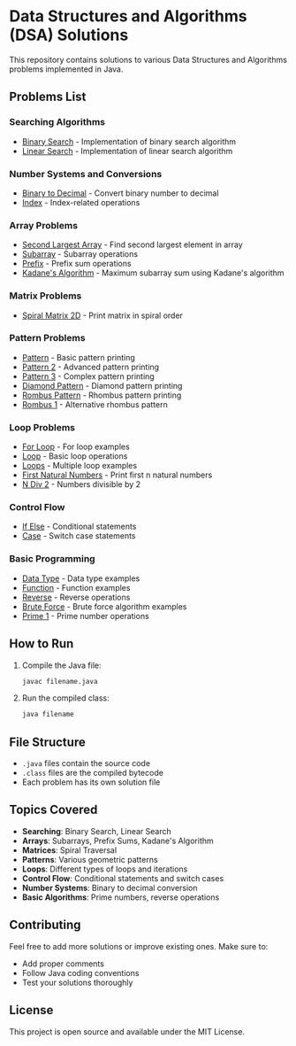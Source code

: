 # Data Structures and Algorithms (DSA) Solutions

This repository contains solutions to various Data Structures and Algorithms problems implemented in Java.

## Problems List

### Searching Algorithms
- [Binary Search](./binarysearch.java) - Implementation of binary search algorithm
- [Linear Search](./linearsearch.java) - Implementation of linear search algorithm

### Number Systems and Conversions
- [Binary to Decimal](./bintodec.java) - Convert binary number to decimal
- [Index](./index.java) - Index-related operations

### Array Problems
- [Second Largest Array](./secondlargestarray.java) - Find second largest element in array
- [Subarray](./subarray.java) - Subarray operations
- [Prefix](./prefix.java) - Prefix sum operations
- [Kadane's Algorithm](./kadane.java) - Maximum subarray sum using Kadane's algorithm

### Matrix Problems
- [Spiral Matrix 2D](./spiralmatrix2d.java) - Print matrix in spiral order

### Pattern Problems
- [Pattern](./pattern.java) - Basic pattern printing
- [Pattern 2](./pattern2.java) - Advanced pattern printing
- [Pattern 3](./pattern3.java) - Complex pattern printing
- [Diamond Pattern](./dimond.java) - Diamond pattern printing
- [Rombus Pattern](./rombus.java) - Rhombus pattern printing
- [Rombus 1](./rombus1.java) - Alternative rhombus pattern

### Loop Problems
- [For Loop](./forloop.java) - For loop examples
- [Loop](./loop.java) - Basic loop operations
- [Loops](./loops.java) - Multiple loop examples
- [First Natural Numbers](./firstnatural.java) - Print first n natural numbers
- [N Div 2](./ndiv2.java) - Numbers divisible by 2

### Control Flow
- [If Else](./ifelse.java) - Conditional statements
- [Case](./case.java) - Switch case statements

### Basic Programming
- [Data Type](./datatype.java) - Data type examples
- [Function](./function.java) - Function examples
- [Reverse](./reverse.java) - Reverse operations
- [Brute Force](./bruteforce.java) - Brute force algorithm examples
- [Prime 1](./prime1.java) - Prime number operations

## How to Run

1. Compile the Java file:
   ```bash
   javac filename.java
   ```

2. Run the compiled class:
   ```bash
   java filename
   ```

## File Structure

- `.java` files contain the source code
- `.class` files are the compiled bytecode
- Each problem has its own solution file

## Topics Covered

- **Searching**: Binary Search, Linear Search
- **Arrays**: Subarrays, Prefix Sums, Kadane's Algorithm
- **Matrices**: Spiral Traversal
- **Patterns**: Various geometric patterns
- **Loops**: Different types of loops and iterations
- **Control Flow**: Conditional statements and switch cases
- **Number Systems**: Binary to decimal conversion
- **Basic Algorithms**: Prime numbers, reverse operations

## Contributing

Feel free to add more solutions or improve existing ones. Make sure to:
- Add proper comments
- Follow Java coding conventions
- Test your solutions thoroughly

## License

This project is open source and available under the MIT License.

